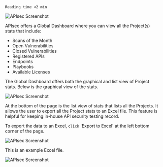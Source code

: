 `Reading time <2 min`

<img alt="APIsec Screenshot" src="https://user-images.githubusercontent.com/75529175/166119719-fd0aee0a-28f0-4780-826e-51377ade318d.png"/>

APIsec offers a Global Dashboard where you can view all the Project(s) stats that include:

 - Scans of the Month
 - Open Vulnerabilities
 - Closed Vulnerabilities
 - Registered APIs
 - Endpoints
 - Playbooks
 - Available Licenses

The Global Dashboard offers both the graphical and list view of Project stats. Below is the graphical view of the stats. 

<img alt="APIsec Screenshot" src="https://user-images.githubusercontent.com/75529175/171663756-e68f42fc-9baa-42c8-9ee6-b5b106b8e2e4.png"/>



At the bottom of the page is the list view of stats that lists all the Projects. It allows the user to export all the Project stats to an Excel file. This feature is helpful for keeping in-house API security testing record. 

To export the data to an Excel, `click` 'Export to Excel' at the left bottom corner of the page. 

<img alt="APIsec Screenshot" src="https://user-images.githubusercontent.com/75529175/171663769-acff4878-ba1d-4e60-a893-9465db54ede8.png"/>


This is an example Excel file.

<img alt="APIsec Screenshot" src="https://user-images.githubusercontent.com/75529175/166119726-11df76af-165f-4445-8203-6516856a2af8.png"/>

